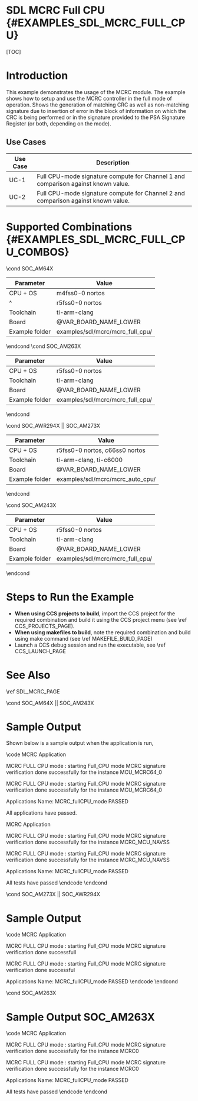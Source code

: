 # SDL MCRC Full CPU {#EXAMPLES_SDL_MCRC_FULL_CPU}

[TOC]

# Introduction

This example demonstrates the usage of the MCRC module. The example shows how to setup and use the MCRC controller in the full mode of operation.
Shows the generation of matching CRC as well as non-matching signature due to insertion of error in the block of information on which the CRC
is being performed or in the signature provided to the PSA Signature Register (or both, depending on the mode).

Use Cases
---------

 Use Case | Description
 ---------|------------
 UC-1     | Full CPU-mode signature compute for Channel 1 and comparison against known value.
 UC-2     | Full CPU-mode signature compute for Channel 2 and comparison against known value.

# Supported Combinations {#EXAMPLES_SDL_MCRC_FULL_CPU_COMBOS}

\cond SOC_AM64X

 Parameter      | Value
 ---------------|-----------
 CPU + OS       | m4fss0-0 nortos
 ^				| r5fss0-0 nortos
 Toolchain      | ti-arm-clang
 Board          | @VAR_BOARD_NAME_LOWER
 Example folder | examples/sdl/mcrc/mcrc_full_cpu/

\endcond
\cond SOC_AM263X

 Parameter      | Value
 ---------------|-----------
 CPU + OS       | r5fss0-0 nortos
 Toolchain      | ti-arm-clang
 Board          | @VAR_BOARD_NAME_LOWER
 Example folder | examples/sdl/mcrc/mcrc_full_cpu/

\endcond

\cond SOC_AWR294X || SOC_AM273X

 Parameter      | Value
 ---------------|-----------
 CPU + OS       | r5fss0-0 nortos, c66ss0 nortos
 Toolchain      | ti-arm-clang, ti-c6000
 Board          | @VAR_BOARD_NAME_LOWER
 Example folder | examples/sdl/mcrc/mcrc_auto_cpu/

\endcond

\cond SOC_AM243X

 Parameter      | Value
 ---------------|-----------
 CPU + OS       | r5fss0-0 nortos
 Toolchain      | ti-arm-clang
 Board          | @VAR_BOARD_NAME_LOWER
 Example folder | examples/sdl/mcrc/mcrc_full_cpu/

\endcond

# Steps to Run the Example

- **When using CCS projects to build**, import the CCS project for the required combination
  and build it using the CCS project menu (see \ref CCS_PROJECTS_PAGE).
- **When using makefiles to build**, note the required combination and build using
  make command (see \ref MAKEFILE_BUILD_PAGE)
- Launch a CCS debug session and run the executable, see \ref CCS_LAUNCH_PAGE

# See Also

\ref SDL_MCRC_PAGE

\cond SOC_AM64X || SOC_AM243X
# Sample Output

Shown below is a sample output when the application is run,

\code
 MCRC Application

 MCRC FULL CPU mode : starting
 Full_CPU mode MCRC signature verification done successfully for the instance MCU_MCRC64_0


 MCRC FULL CPU mode : starting
 Full_CPU mode MCRC signature verification done successfully for the instance MCU_MCRC64_0

 Applications Name: MCRC_fullCPU_mode  PASSED

 All applications have passed.

 MCRC Application

 MCRC FULL CPU mode : starting
 Full_CPU mode MCRC signature verification done successfully for the instance MCRC_MCU_NAVSS


 MCRC FULL CPU mode : starting
 Full_CPU mode MCRC signature verification done successfully for the instance MCRC_MCU_NAVSS

 Applications Name: MCRC_fullCPU_mode  PASSED

 All tests have passed
\endcode
\endcond

\cond SOC_AM273X || SOC_AWR294X
# Sample Output
\code
 MCRC Application

 MCRC FULL CPU mode : starting
 Full_CPU mode MCRC signature verification done successfull


 MCRC FULL CPU mode : starting
 Full_CPU mode MCRC signature verification done successful

 Applications Name: MCRC_fullCPU_mode  PASSED
\endcode
\endcond

\cond SOC_AM263X
# Sample Output SOC_AM263X
\code
 MCRC Application

 MCRC FULL CPU mode : starting
 Full_CPU mode MCRC signature verification done successfully for the instance MCRC0


 MCRC FULL CPU mode : starting
 Full_CPU mode MCRC signature verification done successfully for the instance MCRC0

 Applications Name: MCRC_fullCPU_mode  PASSED

 All tests have passed
\endcode
\endcond
